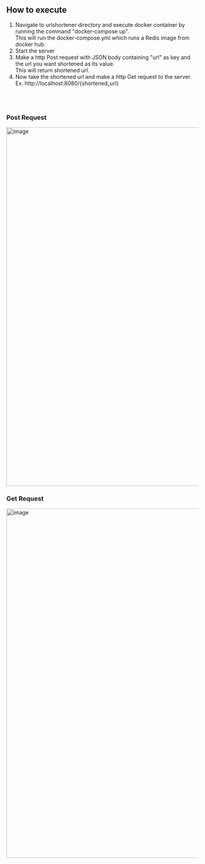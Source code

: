 ## How to execute

1. Navigate to urlshortener directory and execute docker container by running the command "docker-compose up".
<br />This will run the docker-compose.yml which runs a Redis image from docker hub.
2. Start the server
3. Make a http Post request with JSON body containing "url" as key and the url you want shortened as its value.
<br/> This will return shortened url.
4. Now take the shortened url and make a http Get request to the server.
<br /> Ex. http://localhost:8080/{shortened_url}

<br />
<br />

### Post Request
<img width="939" alt="image" src="https://github.com/peageon/spring-boot-url-shortener/assets/33882299/7b32f699-817d-4063-86d5-4f222106bbf4">

### Get Request
<img width="915" alt="image" src="https://github.com/peageon/spring-boot-url-shortener/assets/33882299/000f8a8f-0c52-47d1-9f06-82b9e935f3a0">
